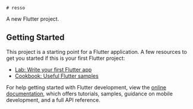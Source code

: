     # resso

A new Flutter project.

## Getting Started

This project is a starting point for a Flutter application.
A few resources to get you started if this is your first Flutter project:


- [Lab: Write your first Flutter app](https://docs.flutter.dev/get-started/codelab)
- [Cookbook: Useful Flutter samples](https://docs.flutter.dev/cookbook)

For help getting started with Flutter development, view the
[online  documentation](https://docs.flutter.dev/), which offers tutorials,
samples, guidance on mobile development, and a full API reference.









